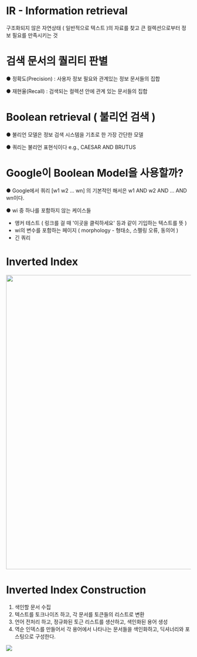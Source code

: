 
# IR - Information retrieval 

구조화되지 않은 자연상태 ( 일반적으로 텍스트 )의 자료를 찾고 큰 컬렉션으로부터 정보 필요를 만족시키는 것

# 검색 문서의 퀄리티 판별

● 정확도(Precision) : 사용자 정보 필요와 관계있는 정보 문서들의 집합

● 재현율(Recall) : 검색되는 컬렉션 안에 관계 있는 문서들의 집합

# Boolean retrieval ( 불리언 검색 )

● 불리언 모델은 정보 검색 시스템을 기초로 한 가장 간단한 모델

● 쿼리는 불리언 표현식이다 e.g., CAESAR AND BRUTUS

# Google이 Boolean Model을 사용할까?

● Google에서 쿼리 [w1 w2 ... wn] 의 기본적인 해서은 w1 AND w2 AND ... AND wn이다.

● wi 중 하나를 포함하지 않는 케이스들

- 앵커 테스트 ( 링크를 걸 때 '이곳을 클릭하세요' 등과 같이 기입하는 텍스트를 뜻 )
- wi의 변수를 포함하는 페이지 ( morphology - 형태소, 스펠링 오류, 동의어 )
- 긴 쿼리

# Inverted Index

<img src="https://user-images.githubusercontent.com/13411738/64319431-4b608800-cff7-11e9-874c-ad8f2381f157.png" width="800">

# Inverted Index Construction

1. 색인할 문서 수집
2. 텍스트를 토크나이즈 하고, 각 문서를 토큰들의 리스트로 변환
3. 언어 전처리 하고, 정규화된 토근 리스트를 생산하고, 색인화된 용어 생성
4. 역순 인덱스를 만들어서 각 용어에서 나타나는 문서들을 색인화하고, 딕셔너리와 포스팅으로 구성한다.

<img src="https://user-images.githubusercontent.com/13411738/64320880-608ae600-cffa-11e9-8c2e-7dfc0b4634e4.png">



